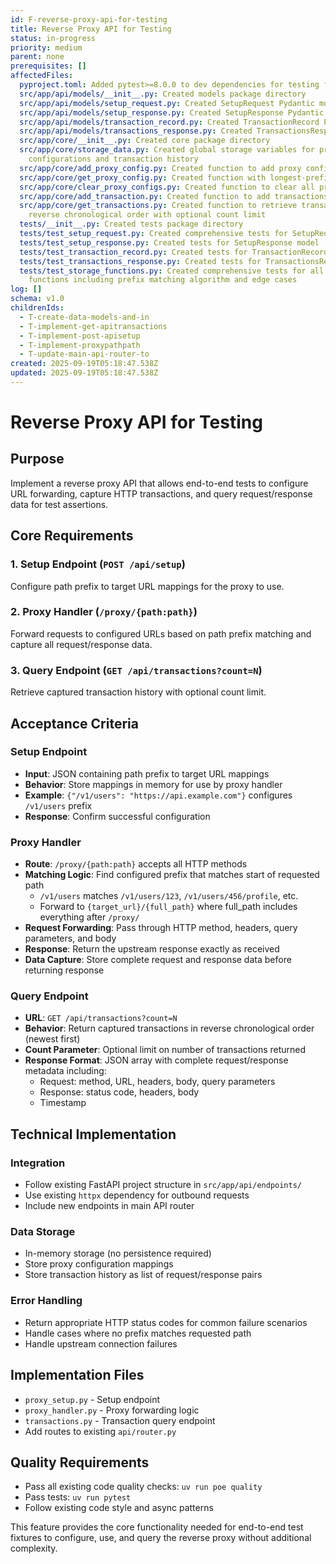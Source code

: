 ```yaml
---
id: F-reverse-proxy-api-for-testing
title: Reverse Proxy API for Testing
status: in-progress
priority: medium
parent: none
prerequisites: []
affectedFiles:
  pyproject.toml: Added pytest>=8.0.0 to dev dependencies for testing framework
  src/app/api/models/__init__.py: Created models package directory
  src/app/api/models/setup_request.py: Created SetupRequest Pydantic model with URL and path prefix validation
  src/app/api/models/setup_response.py: Created SetupResponse Pydantic model for API responses
  src/app/api/models/transaction_record.py: Created TransactionRecord Pydantic model for transaction data
  src/app/api/models/transactions_response.py: Created TransactionsResponse Pydantic model for transaction lists
  src/app/core/__init__.py: Created core package directory
  src/app/core/storage_data.py: Created global storage variables for proxy
    configurations and transaction history
  src/app/core/add_proxy_config.py: Created function to add proxy configuration mappings
  src/app/core/get_proxy_config.py: Created function with longest-prefix-first matching algorithm for routing
  src/app/core/clear_proxy_configs.py: Created function to clear all proxy configurations
  src/app/core/add_transaction.py: Created function to add transactions to history
  src/app/core/get_transactions.py: Created function to retrieve transactions in
    reverse chronological order with optional count limit
  tests/__init__.py: Created tests package directory
  tests/test_setup_request.py: Created comprehensive tests for SetupRequest model validation
  tests/test_setup_response.py: Created tests for SetupResponse model
  tests/test_transaction_record.py: Created tests for TransactionRecord model serialization
  tests/test_transactions_response.py: Created tests for TransactionsResponse model
  tests/test_storage_functions.py: Created comprehensive tests for all storage
    functions including prefix matching algorithm and edge cases
log: []
schema: v1.0
childrenIds:
  - T-create-data-models-and-in
  - T-implement-get-apitransactions
  - T-implement-post-apisetup
  - T-implement-proxypathpath
  - T-update-main-api-router-to
created: 2025-09-19T05:18:47.538Z
updated: 2025-09-19T05:18:47.538Z
---
```


# Reverse Proxy API for Testing

## Purpose
Implement a reverse proxy API that allows end-to-end tests to configure URL forwarding, capture HTTP transactions, and query request/response data for test assertions.

## Core Requirements

### 1. Setup Endpoint (`POST /api/setup`)
Configure path prefix to target URL mappings for the proxy to use.

### 2. Proxy Handler (`/proxy/{path:path}`)
Forward requests to configured URLs based on path prefix matching and capture all request/response data.

### 3. Query Endpoint (`GET /api/transactions?count=N`)
Retrieve captured transaction history with optional count limit.

## Acceptance Criteria

### Setup Endpoint
- **Input**: JSON containing path prefix to target URL mappings
- **Behavior**: Store mappings in memory for use by proxy handler
- **Example**: `{"/v1/users": "https://api.example.com"}` configures `/v1/users` prefix
- **Response**: Confirm successful configuration

### Proxy Handler
- **Route**: `/proxy/{path:path}` accepts all HTTP methods
- **Matching Logic**: Find configured prefix that matches start of requested path
  - `/v1/users` matches `/v1/users/123`, `/v1/users/456/profile`, etc.
  - Forward to `{target_url}/{full_path}` where full_path includes everything after `/proxy/`
- **Request Forwarding**: Pass through HTTP method, headers, query parameters, and body
- **Response**: Return the upstream response exactly as received
- **Data Capture**: Store complete request and response data before returning response

### Query Endpoint
- **URL**: `GET /api/transactions?count=N`
- **Behavior**: Return captured transactions in reverse chronological order (newest first)
- **Count Parameter**: Optional limit on number of transactions returned
- **Response Format**: JSON array with complete request/response metadata including:
  - Request: method, URL, headers, body, query parameters
  - Response: status code, headers, body
  - Timestamp

## Technical Implementation

### Integration
- Follow existing FastAPI project structure in `src/app/api/endpoints/`
- Use existing `httpx` dependency for outbound requests
- Include new endpoints in main API router

### Data Storage
- In-memory storage (no persistence required)
- Store proxy configuration mappings
- Store transaction history as list of request/response pairs

### Error Handling
- Return appropriate HTTP status codes for common failure scenarios
- Handle cases where no prefix matches requested path
- Handle upstream connection failures

## Implementation Files
- `proxy_setup.py` - Setup endpoint
- `proxy_handler.py` - Proxy forwarding logic  
- `transactions.py` - Transaction query endpoint
- Add routes to existing `api/router.py`

## Quality Requirements
- Pass all existing code quality checks: `uv run poe quality`
- Pass tests: `uv run pytest`
- Follow existing code style and async patterns

This feature provides the core functionality needed for end-to-end test fixtures to configure, use, and query the reverse proxy without additional complexity.